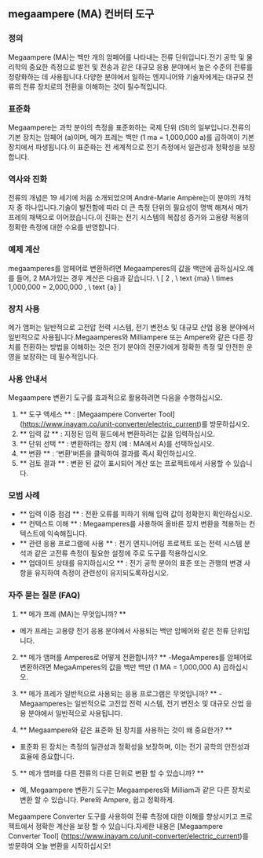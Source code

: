 ## megaampere (MA) 컨버터 도구

### 정의
Megaampere (MA)는 백만 개의 암페어를 나타내는 전류 단위입니다.전기 공학 및 물리학의 중요한 측정으로 발전 및 전송과 같은 대규모 응용 분야에서 높은 수준의 전류를 정량화하는 데 사용됩니다.다양한 분야에서 일하는 엔지니어와 기술자에게는 대규모 전류의 전류 장치로의 전환을 이해하는 것이 필수적입니다.

### 표준화
Megaampere는 과학 분야의 측정을 표준화하는 국제 단위 (SI)의 일부입니다.전류의 기본 장치는 암페어 (a)이며, 메가 프레는 백만 (1 ma = 1,000,000 a)를 곱하여이 기본 장치에서 파생됩니다.이 표준화는 전 세계적으로 전기 측정에서 일관성과 정확성을 보장합니다.

### 역사와 진화
전류의 개념은 19 세기에 처음 소개되었으며 André-Marie Ampère는이 분야의 개척자 중 하나입니다.기술이 발전함에 따라 더 큰 측정 단위의 필요성이 명백 해져서 메가 프레의 채택으로 이어졌습니다.이 진화는 전기 시스템의 복잡성 증가와 고용량 적용의 정확한 측정에 대한 수요를 반영합니다.

### 예제 계산
megaamperes를 암페어로 변환하려면 Megaamperes의 값을 백만에 곱하십시오.예를 들어, 2 MA가있는 경우 계산은 다음과 같습니다.
\ [
2 \, \ text {ma} \ times 1,000,000 = 2,000,000 \, \ text {a}
\]

### 장치 사용
메가 앰퍼는 일반적으로 고전압 전력 시스템, 전기 변전소 및 대규모 산업 응용 분야에서 일반적으로 사용됩니다.Megaamperes와 Milliampere 또는 Ampere와 같은 다른 장치를 전환하는 방법을 이해하는 것은 전기 분야의 전문가에게 정확한 측정 및 안전한 운영을 보장하는 데 필수적입니다.

### 사용 안내서
Megaampere 변환기 도구를 효과적으로 활용하려면 다음을 수행하십시오.
1. ** 도구 액세스 ** : [Megaampere Converter Tool] (https://www.inayam.co/unit-converter/electric_current)를 방문하십시오.
2. ** 입력 값 ** : 지정된 입력 필드에서 변환하려는 값을 입력하십시오.
3. ** 단위 선택 ** : 변환하려는 장치 (예 : MA에서 A)를 선택하십시오.
4. ** 변환 ** : '변환'버튼을 클릭하여 결과를 즉시 확인하십시오.
5. ** 검토 결과 ** : 변환 된 값이 표시되어 계산 또는 프로젝트에서 사용할 수 있습니다.

### 모범 사례
- ** 입력 이중 점검 ** : 전환 오류를 피하기 위해 입력 값이 정확한지 확인하십시오.
- ** 컨텍스트 이해 ** : Megaamperes를 사용하여 올바른 장치 변환을 적용하는 컨텍스트에 익숙해집니다.
- ** 관련 응용 프로그램에 사용 ** : 전기 엔지니어링 프로젝트 또는 전력 시스템 분석과 같은 고전류 측정이 필요한 설정에 주로 도구를 적용하십시오.
- ** 업데이트 상태를 유지하십시오 ** : 전기 공학 분야의 표준 또는 관행의 변경 사항을 유지하여 측정이 관련성이 유지되도록하십시오.

### 자주 묻는 질문 (FAQ)

1. ** 메가 프레 (MA)는 무엇입니까? **
- 메가 프레는 고용량 전기 응용 분야에서 사용되는 백만 암페어와 같은 전류 단위입니다.

2. ** 메가 앰퍼를 Amperes로 어떻게 전환합니까? **
-MegaAmperes를 암페어로 변환하려면 MegaAmperes의 값을 백만 백만 (1 MA = 1,000,000 A) 곱하십시오.

3. ** 메가 프레가 일반적으로 사용되는 응용 프로그램은 무엇입니까? **
-Megaamperes는 일반적으로 고전압 전력 시스템, 전기 변전소 및 대규모 산업 응용 분야에서 일반적으로 사용됩니다.

4. ** Megaampere와 같은 표준화 된 장치를 사용하는 것이 왜 중요한가? **
- 표준화 된 장치는 측정의 일관성과 정확성을 보장하며, 이는 전기 공학의 안전성과 효율에 중요합니다.

5. ** 메가 앰퍼를 다른 전류의 다른 단위로 변환 할 수 있습니까? **
- 예, Megaampere 변환기 도구는 Megaamperes와 Milliam과 같은 다른 장치로 변환 할 수 있습니다. Pere와 Ampere, 쉽고 정확하게.

Megaampere Converter 도구를 사용하여 전류 측정에 대한 이해를 향상시키고 프로젝트에서 정확한 계산을 보장 할 수 있습니다.자세한 내용은 [Megaampere Converter Tool] (https://www.inayam.co/unit-converter/electric_current)를 방문하여 오늘 변환을 시작하십시오!